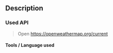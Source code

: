## Description



### Used API
> Open 
https://openweathermap.org/current

#### Tools / Language used


